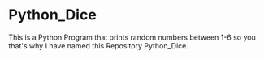 # Python_Dice
This is a Python Program that prints random numbers between 1-6 so you that's why I have named this Repository Python_Dice.
